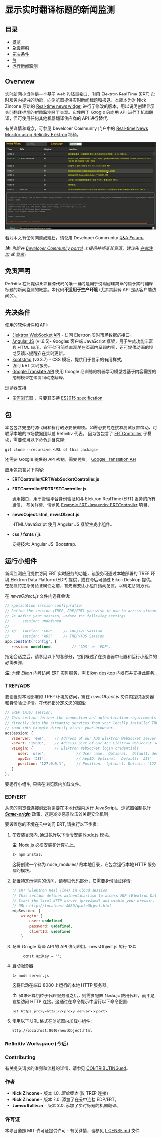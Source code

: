 
# 显示实时翻译标题的新闻监测 
## 目录

* [概览](#overview)
* [免责声明](#disclaimer)
* [先决条件](#prerequisites)
* [包](#package)
* [运行新闻监测](#monitor)

## <a id="overview"></a>Overview
实时新闻小组件是一个基于 web 的轻量接口，利用 Elektron RealTime (ERT) 实时服务内提供的功能，向浏览器提供实时新闻标题和报道。本版本为对 Nick Zincone 原始的 [Real-time news widget](https://github.com/Refinitiv-API-Samples/Example.WebSocketAPI.Javascript.NewsMonitor) 进行了修改的版本，用以说明创建显示实时翻译标题的新闻监测易于实现。它使用了 Google 的商用 API 进行了机器翻译，但可使用任何其他机器翻译供应商的 API 进行替代。

有关详情和概念，可参见 Developer Community 门户中的 [Real-time News Monitor using Refinitiv Elektron](https://developers.refinitiv.com/content/creating-real-time-news-monitor-app-mrn-and-elektron-websocket-api) 视频。

![image](images/news.gif)

若对本文有任何问题或建议，请使用 Developer Community [Q&A Forum](https://community.developers.refinitiv.com)。

***注:** 为能在 [Developer Community portal](https://community.developers.refinitiv.com) 上提问并畅享其资源，建议先 [在此注册]( https://developers.thomsonreuters.com/iam/register) 或 [登录]( https://developers.thomsonreuters.com/iam/login?destination_path=Lw%3D%3D)。*

## <a id="disclaimer"></a>免责声明
Refinitiv 在此提供此项目源代码的唯一目的是用于说明创建简单的显示实时翻译标题的新闻监测的概念。本代码**不适用于生产环境** (尤其其翻译 API 是从客户端访问的)。 

## <a id="prerequisites"></a>先决条件

使用的软件组件和 API:

* [Elektron WebSocket API](https://developers.thomsonreuters.com/elektron/websocket-api-early-access) - 访问 Elektron 实时市场数据的接口。
* [Angular JS](https://angularjs.org/) (v1.6.5)- Googles 客户端 JavaScript 框架，用于生成功能丰富的 HTML 应用。它不仅可简单直观地在页面内呈现内容，还可提供动画的视觉反馈以提醒存在实时更新。
* [Bootstrap](http://getbootstrap.com/css/) (v3.3.7) - CSS 模板，提供用于显示的有用样式。 
* 访问 ERT 实时服务。
* [Google Translate API](https://cloud.google.com/translate/) 使用 Google 经训练的机器学习模型或基于内容需要的定制模型在语言间动态翻译。

浏览器支持: 

- [任何浏览器](https://kangax.github.io/compat-table/es6/) ，只要其支持 [ES2015 specification](https://en.wikipedia.org/wiki/ECMAScript#6th_Edition_-_ECMAScript_2015) 

## <a id="package"></a>包

本包包含完整的源代码和执行的必要依赖项。如需必要的连接和测试设置帮助，可联系本地的市场数据团队或 Refinitiv 代表。 因为包包含了 [ERTController](https://github.com/TR-API-Samples/Example.ERT.Javascript.ERTController) 子模块，需要使用以下命令适当克隆:

`git clone --recursive <URL of this package>`

还需要 Google 提供的 API 密钥，需要付费。 [Google Translation API](https://cloud.google.com/translate/docs/quickstarts)

应用包包含以下内容:

- **ERTController/ERTWebSocketController.js**

- **ERTController/ERTRESTController.js**

  通用接口，用于管理平台身份验证和与 Elektron RealTime (ERT) 服务的所有通信。 有关详情，请参见 [Example.ERT.Javascript.ERTController](https://github.com/TR-API-Samples/Example.ERT.Javascript.ERTController) 项目。

- **newsObject.html, newsObject.js**

  HTML/JavaScript 使用 Angular JS 框架生成小组件..

- **css / fonts / js**

  支持技术: Angular JS, Bootstrap.

## <a id="running"></a>运行小组件

新闻监测应用提供访问 ERT 实时服务的功能，该服务可通过本地部署的 TREP 环境 Elektron Data Platform (EDP) 提供，或在今后可通过 Eikon Desktop 提供。 在配置特定身份验证属性之前，首先需要让小组件指向配置，以确定访问方式。  

在 *newsObject.js* 文件内选择会话:

```javascript
// Application session configuration
// Define the session (TREP, EDP/ERT) you wish to use to access streaming services.  
// To define your session, update the following setting:
//      session: undefined
//
// Eg:  session: 'EDP'     // EDP/ERT Session
//      session: 'ADS'     // TREP/ADS Session
app.constant('config', {
   session: undefined,         // 'ADS' or 'EDP'.
```

指定会话之后，请参见以下的各部分，它们概述了在浏览器中设置和运行小组件的必需步骤。

**注**: 为使 *Eikon* 内可访问 ERT 实时服务，需 Eikon desktop 内发布并支持此服务..

### TREP/ADS

要设置对本地部署的 TREP 环境的访问，需在 *newsObject.js* 文件内提供服务器和身份验证详情。在代码部分定义您的属性:

```javascript
// TREP (ADS) session.
// This section defines the connection and authentication requirements to connect
// directly into the streaming services from your locally installed TREP installation.
// Load this example directly within your browswer.
adsSession: {
   wsServer: 'ewa',    // Address of our ADS Elektron WebSocket server.  Eg: 'elektron'
   wsPort: '15000',    // Address port of our ADS Elektron Websccket server. Eg: 15000
   wsLogin: {          // Elektron WebSocket login credentials
      user: 'user',              // User name.  Optional.  Default: desktop login.
      appId: '256',              // AppID. Optional.  Default: '256'
      position: '127.0.0.1',     // Position.  Optional. Default: '127.0.0.1'         
   }             
},
```

要运行小组件, 只需在浏览器内加载文件。

### EDP/ERT

从您的浏览器连接到云将需要在本地代理内运行 JavaScript。 浏览器强制执行 [***Same-origin***](https://developer.mozilla.org/en-US/docs/Web/Security/Same-origin_policy) 政策，这是减少恶意攻击的关键安全机制。   

要设置您的环境在云中访问 ERT, 请执行以下步骤:

1. 在安装目录内, 通过执行以下命令安装 [Node.js](https://nodejs.org/en/) 模块。  

   **注**: Node.js 必须安装在计算机上。

   ```
   $> npm install
   ```

   这将创建一个称为 node_modules/ 的本地目录，它包含运行本地 HTTP 服务器的模块。

2. 配置特定示例内的访问，请参见代码部分，它需要身份验证详情:

   ```javascript
   // ERT (Elektron Real Time) in Cloud session.
   // This section defines authenticastion to access EDP (Elektron Data Platform)/ERT.
   // Start the local HTTP server (provided) and within your browser, specify the 
   // URL: http://localhost:8080/quoteObject.html
   edpSession: {
       wsLogin: {
           user: undefined,
           password: undefined,
           clientId: undefined
       } 
   ```

3. 配置 Google 翻译 API 的 API 访问密钥。newsObject.js 的行 130:

   ```
        const apiKey = '';
   ```

4. 启动服务器

   ```
   $> node server.js
   ```

   这将启动在端口 8080 上运行的本地 HTTP 服务器。

   **注**: 如果计算机位于代理服务器之后，则需要配置 Node.js 使用代理，而不是直接访问 HTTP 连接。这通过在命令提示中运行以下命令配置:

   ```
   set https_proxy=http://<proxy.server>:<port>
   ```

5. 使用以下 URL 格式在浏览器内加载小组件:

   ```
   http://localhost:8080/newsObject.html
   ```

### Refinitiv Workspace (今后)

### <a id="contributing"></a>Contributing

有关提交请求的准则和流程的详情，请参见 [CONTRIBUTING.md](https://gist.github.com/PurpleBooth/b24679402957c63ec426)。

### <a id="authors"></a>作者

* **Nick Zincone**   - 版本 1.0.  *原始版本* (仅 TREP 连接)
* **Nick Zincone**   - 版本 2.0.  添加了在云中连接 EDP/ERT。
* **James Sullivan** - 版本 3.0.  添加了实时标题的机器翻译。

### <a id="license"></a>许可证

本项目遵照 MIT 许可证提供许可 - 有关详情，请参见 [LICENSE.md](LICENSE.md) 文件
